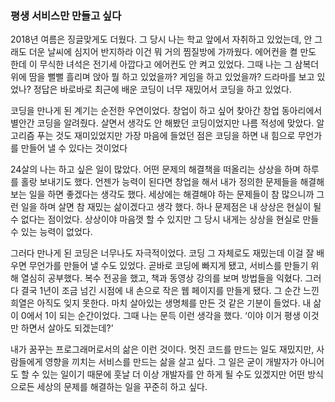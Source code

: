 ### 평생 서비스만 만들고 싶다

2018년 여름은 징글맞게도 더웠다. 그 당시 나는 학교 앞에서 자취하고 있었는데, 안 그래도 더운 날씨에 심지어 반지하라 이건 뭐 거의 찜질방에 가까웠다. 에어컨을 켤 만도 한데 이 무식한 녀석은 전기세 아깝다고 에어컨도 안 켜고 있었다. 그때 나는 그 삼복더위에 땀을 뻘뻘 흘리며 앉아 뭘 하고 있었을까? 게임을 하고 있었을까? 드라마를 보고 있었나? 정답은 바로바로 최근에 배운 코딩이 너무 재밌어서 코딩을 하고 있었다.

코딩을 만나게 된 계기는 순전한 우연이었다. 창업이 하고 싶어 찾아간 창업 동아리에서 별안간 코딩을 알려줬다. 살면서 생각도 안 해봤던 코딩이었지만 나름 적성에 맞았다. 알고리즘 푸는 것도 재미있었지만 가장 마음에 들었던 점은 코딩을 하면 내 힘으로 무언가를 만들어 낼 수 있다는 것이었다

24살의 나는 하고 싶은 일이 많았다. 어떤 문제의 해결책을 떠올리는 상상을 하며 하루를 홀랑 보내기도 했다. 언젠가 능력이 된다면 창업을 해서 내가 정의한 문제들을 해결해보는 일을 하면 좋겠다는 생각도 했다. 세상에는 해결해야 하는 문제들이 참 많으니까 그런 일을 하며 살면 참 재밌는 삶이겠다고 생각 했다. 하나 문제점은 내 상상은 현실이 될 수 없다는 점이었다. 상상이야 마음껏 할 수 있지만 그 당시 내게는 상상을 현실로 만들 수 있는 능력이 없었다.

그러다 만나게 된 코딩은 너무나도 자극적이었다. 코딩 그 자체로도 재밌는데 이걸 잘 배우면 무언가를 만들어 낼 수도 있었다. 곧바로 코딩에 빠지게 됐고, 서비스를 만들기 위해 열심히 공부했다. 복수 전공을 했고, 책과 동영상 강의를 보며 방법들을 익혔다. 그러다 결국 1년이 조금 넘긴 시점에 내 손으로 작은 웹 페이지를 만들게 됐다. 그 순간 느낀 희열은 아직도 잊지 못한다. 마치 살아있는 생명체를 만든 것 같은 기분이 들었다. 내 삶이 0에서 1이 되는 순간이었다. 그때 나는 문득 이런 생각을 했다. ‘이야 이거 평생 이것만 하면서 살아도 되겠는데?’

내가 꿈꾸는 프로그래머로서의 삶은 이런 것이다. 멋진 코드를 만드는 일도 재밌지만, 사람들에게 영향을 끼치는 서비스를 만드는 삶을 살고 싶다. 그 일은 굳이 개발자가 아니어도 할 수 있는 일이기 때문에 훗날 더 이상 개발자를 안 하게 될 수도 있겠지만 어떤 방식으로든 세상의 문제를 해결하는 일을 꾸준히 하고 싶다.
